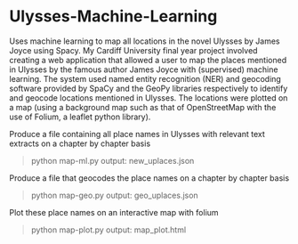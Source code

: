# Ulysses-Machine-Learning
Uses machine learning to map all locations in the novel Ulysses by James Joyce using Spacy. My Cardiff University final year project involved creating a web application that allowed a user to map the places mentioned in Ulysses by the famous author James Joyce with (supervised) machine learning. The system used named entity recognition (NER) and geocoding software provided by SpaCy and the GeoPy libraries respectively to identify and geocode locations mentioned in Ulysses. The locations were plotted on a map (using a background map such as that of OpenStreetMap with the use of Folium, a leaflet python library).


Produce a file containing all place names in Ulysses with relevant text extracts on a chapter by chapter basis
>python map-ml.py
output: new_uplaces.json

Produce a file that geocodes the place names on a chapter by chapter basis
>python map-geo.py
output: geo_uplaces.json

Plot these place names on an interactive map with folium
>python map-plot.py
output: map_plot.html
